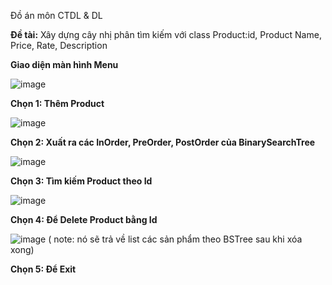 Đồ án môn CTDL & DL

**Đề tài:** Xây dựng cây nhị phân tìm kiếm với class Product:id, Product Name, Price, Rate, Description
     
**Giao diện màn hình Menu**
    
![image](https://user-images.githubusercontent.com/73508026/145363450-299538a3-5ebb-45fb-b11b-1caa33b245e3.png)

**Chọn 1: Thêm Product**

![image](https://user-images.githubusercontent.com/73508026/145364000-dda1475a-a24f-4635-a012-63e1ce254fb0.png)

**Chọn 2: Xuất ra các InOrder, PreOrder, PostOrder của BinarySearchTree**

![image](https://user-images.githubusercontent.com/73508026/145364309-2ad9a9e5-8c07-49f0-b3d6-55a0ff71019f.png)

**Chọn 3: Tìm kiếm Product theo Id**

![image](https://user-images.githubusercontent.com/73508026/145364495-68093ae8-2171-44ac-84a8-ed8bdcbb85fb.png)

**Chọn 4: Để Delete Product bằng Id**

![image](https://user-images.githubusercontent.com/73508026/145364644-7ee5267e-b4f0-492f-a4c3-1e9b0e4318ff.png)
( note: nó sẽ trả về list các sản phẩm theo BSTree sau khi xóa xong)

**Chọn 5: Để Exit**
